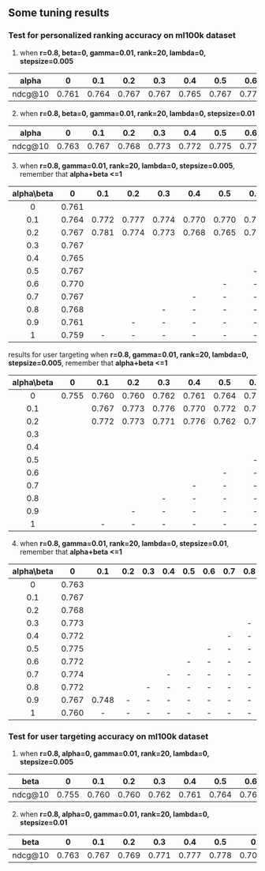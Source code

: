 ## Some tuning results 


### Test for personalized ranking accuracy on ml100k dataset 


1. when **r=0.8,   beta=0,  gamma=0.01, rank=20, lambda=0, stepsize=0.005** 

|alpha  | 0     |  0.1  |	 0.2  |	 0.3  |	 0.4  |	 0.5  |	 0.6  |	 0.7  |	 0.8  |	 0.9  |	  1   |
|:---:  | :---: | :---: | :---: | :---: | :---: | :---: | :---: | :---: | :---: | :---: | :---: |
|ndcg@10| 0.761 | 0.764 | 0.767 | 0.767 | 0.765 | 0.767	| 0.770 | 0.767 |	0.768 | 0.761	| 0.759	|


2. when **r=0.8,   beta=0,  gamma=0.01, rank=20, lambda=0, stepsize=0.01** 

|alpha| 0 | 0.1 |	0.2|	0.3|	0.4|	0.5|	0.6|	0.7|	0.8|	0.9|	1 |
|:---:|:---:|:---:|:---:|:---:|:---:|:---:|:---:|:---:|:---:|:---:|:---:|
|ndcg@10| 0.763 | 0.767 |0.768	| 0.773  | 0.772 	| 0.775	| 0.772 | 0.774 |	0.772| 0.767	| 0.760	|



3. when **r=0.8,  gamma=0.01, rank=20, lambda=0, stepsize=0.005**,  remember that **alpha+beta <=1**

|alpha\beta| 0     |  0.1  |	0.2  |	0.3 |  0.4  |	0.5  |	0.6  |  0.7  |	0.8  |  0.9  |	 1   |
   |:---:  | :---: | :---: | :---: | :---: | :---: | :---: | :---: | :---: | :---: | :---: | :---: |
  |    0   | 0.761 |  |  |  |  |  |  |  |  |  |  |
  |   0.1  | 0.764 | 0.772 | 0.777 | 0.774 | 0.770 | 0.770 | 0.768 | 0.767 | 0.753 | 0.703 |   -  | 
  |   0.2  | 0.767 | 0.781 | 0.774 | 0.773 | 0.768 | 0.765 | 0.768 | 0.755 | 0.706 |   -   |   -  |
  |   0.3  | 0.767 |  |  |  |  |  |  |  | - | - | - |
  |   0.4  | 0.765 |  |  |  |  |  |  | - | - | - | - |
  |   0.5  | 0.767 |  |  |  |  |  | - | - | - | - | - |
  |   0.6  | 0.770 |  |  |  |  | - | - | - | - | - | - |
  |   0.7  | 0.767 |  |  |  | - | - | - | - | - | - | - |
  |   0.8  | 0.768 |  |  | - | - | - | - | - | - | - | - |
  |   0.9  | 0.761 |  | - | - | - | - | - | - | - | - | - |
  |    1   | 0.759 | - | - | - | - | - | - | - | - | - | - |

results for user targeting when **r=0.8,  gamma=0.01, rank=20, lambda=0, stepsize=0.005**,  remember that **alpha+beta <=1**

|alpha\beta| 0     |  0.1  |	0.2  |  0.3  |  0.4  |	0.5  |	0.6  |  0.7  |	0.8  |  0.9  |	 1   |
   |:---:  | :---: | :---: | :---: | :---: | :---: | :---: | :---: | :---: | :---: | :---: | :---: |
  |    0   | 0.755 | 0.760 | 0.760 | 0.762 |	0.761 | 0.764 | 0.764 |	0.762 | 0.761 | 0.755 |	0.753 |
  |   0.1  |       | 0.767 | 0.773 | 0.776 | 0.770 | 0.772 | 0.773 | 0.767 | 0.759 | 0.757 |   -   | 
  |   0.2  |  | 0.772 | 0.773 | 0.771 | 0.776 | 0.762 | 0.762 | 0.756 | 0.749 | - | - |
  |   0.3  |  |  |  |  |  |  |  |  | - | - | - |
  |   0.4  |  |  |  |  |  |  |  | - | - | - | - |
  |   0.5  |  |  |  |  |  |  | - | - | - | - | - |
  |   0.6  |  |  |  |  |  | - | - | - | - | - | - |
  |   0.7  |  |  |  |  | - | - | - | - | - | - | - |
  |   0.8  |  |  |  | - | - | - | - | - | - | - | - |
  |   0.9  |  |  | - | - | - | - | - | - | - | - | - |
  |    1   |  | - | - | - | - | - | - | - | - | - | - |

4. when **r=0.8,  gamma=0.01, rank=20, lambda=0, stepsize=0.01**,  remember that **alpha+beta <=1**

|alpha\beta| 0     |  0.1  |	0.2  |	0.3  |  0.4  |	0.5  |	0.6  |  0.7  |	0.8  |  0.9  |	 1   |
   |:---:  | :---: | :---: | :---: | :---: | :---: | :---: | :---: | :---: | :---: | :---: | :---: |
  |    0   | 0.763 |  |  |  |  |  |  |  |  |  |  |
  |   0.1  | 0.767 |  |  |  |  |  |  |  |  |  | - | 
  |   0.2  | 0.768 |  |  |  |  |  |  |  |  | - | - |
  |   0.3  | 0.773 |  |  |  |  |  |  |  | - | - | - |
  |   0.4  | 0.772 |  |  |  |  |  |  | - | - | - | - |
  |   0.5  | 0.775 |  |  |  |  |  | - | - | - | - | - |
  |   0.6  | 0.772 |  |  |  |  | - | - | - | - | - | - |
  |   0.7  | 0.774 |  |  |  | - | - | - | - | - | - | - |
  |   0.8  | 0.772 |  |  | - | - | - | - | - | - | - | - |
  |   0.9  | 0.767 | 0.748  | - | - | - | - | - | - | - | - | - |
  |    1   | 0.760 | - | - | - | - | - | - | - | - | - | - |
  



### Test for user targeting accuracy on ml100k dataset
1. when **r=0.8,   alpha=0,  gamma=0.01, rank=20, lambda=0, stepsize=0.005**


|beta| 0 | 0.1 |	0.2|	0.3|	0.4|	0.5|	0.6|	0.7|	0.8|	0.9|	1 |
|:---:|:---:|:---:|:---:|:---:|:---:|:---:|:---:|:---:|:---:|:---:|:---:|
|ndcg@10| 0.755 | 0.760 |	0.760| 0.762|	0.761|	0.764|	0.764|	0.762|	0.761|	0.755|	0.753|


2. when **r=0.8,   alpha=0,  gamma=0.01, rank=20, lambda=0, stepsize=0.01**

|beta| 0 | 0.1 |	0.2|	0.3|	0.4|	0.5|	0.6|	0.7|	0.8|	0.9|	1 |
|:---:|:---:|:---:|:---:|:---:|:---:|:---:|:---:|:---:|:---:|:---:|:---:|
|ndcg@10| 0.763 | 0.767 |	0.769| 0.771 |	0.777|	0.778|	0.70.777|	0.773|	0.768|	0.766|	0.0.751|


